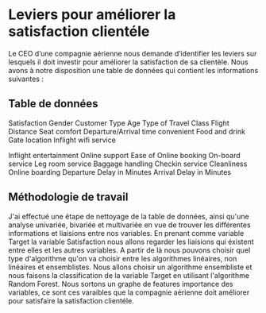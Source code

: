 # Leviers pour améliorer la satisfaction clientéle
Le CEO d’une compagnie aérienne nous demande d’identifier les leviers sur lesquels il doit investir pour améliorer la satisfaction de sa clientèle.
Nous avons à notre disposition une table de données qui contient les informations suivantes :
## Table de données 
Satisfaction
Gender
Customer Type
Age
Type of Travel
Class
Flight Distance
Seat comfort
Departure/Arrival time convenient
Food and drink
Gate location
Inflight wifi service


 
Inflight entertainment
Online support
Ease of Online booking
On-board service
Leg room service
Baggage handling
Checkin service
Cleanliness
Online boarding
Departure Delay in Minutes
Arrival Delay in Minutes
## Méthodologie de travail
J'ai effectué une étape de nettoyage de la table de données, ainsi qu'une analyse univariée, bivariée et multivariée en vue de trouver les différentes informations et liaisions entre nos variables.
En prenant comme variable Target la variable Satisfaction nous allons regarder les liaisions qui éxistent entre elles et les autres variables.
A partir de là nous pouvons choisir quel type d'algorithme qu'on va choisir entre les algorithmes linéaires, non linéaires et ensemblistes.
Nous allons choisir un algorithme ensembliste et nous faisons la classification de la variable Target en utilisant l'algorithme Random Forest. 
Nous sortons un graphe de features importance des variables, ce sont ces varaibles que la compagnie aérienne doit améliorer pour satisfaire la satisfaction clientéle.